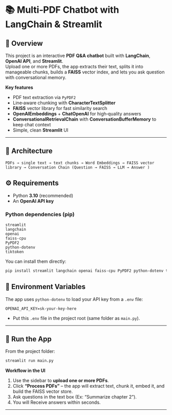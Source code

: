 # 📚 Multi‑PDF Chatbot with LangChain & Streamlit

## 📌 Overview
This project is an interactive **PDF Q&A chatbot** built with **LangChain**, **OpenAI API**, and **Streamlit**.  
Upload one or more PDFs, the app extracts their text, splits it into manageable chunks, builds a **FAISS** vector index, and lets you ask question with conversational memory.

**Key features**
- PDF text extraction via `PyPDF2`
- Line‑aware chunking with **CharacterTextSplitter** 
- **FAISS** vector library for fast similarity search
- **OpenAIEmbeddings** + **ChatOpenAI** for high‑quality answers
- **ConversationalRetrievalChain** with **ConversationBufferMemory** to keep chat context
- Simple, clean **Streamlit** UI 

---

## 🧱 Architecture
```
PDFs → single text → text chunks → Word Embeddings → FAISS vector library → Conversation Chain (Question → FAISS → LLM → Answer )
```

## ⚙️ Requirements
- Python **3.10** (recommended)
- An **OpenAI API key**

### Python dependencies (pip)
```
streamlit
langchain
openai
faiss-cpu
PyPDF2
python-dotenv
tiktoken
```

You can install them directly:
```bash
pip install streamlit langchain openai faiss-cpu PyPDF2 python-dotenv tiktoken
```

## 🔐 Environment Variables
The app uses `python-dotenv` to load your API key from a `.env` file:
```
OPENAI_API_KEY=sk-your-key-here
```

- Put this `.env` file in the project root (same folder as `main.py`).

---

## 🏃 Run the App
From the project folder:
```bash
streamlit run main.py
```

**Workflow in the UI**
1. Use the sidebar to **upload one or more PDFs**.
2. Click **“Process PDFs”** – the app will extract text, chunk it, embed it, and build the FAISS vector store.
3. Ask questions in the text box (Ex: “Summarize chapter 2”).
4. You will Receive answers within seconds.

---

